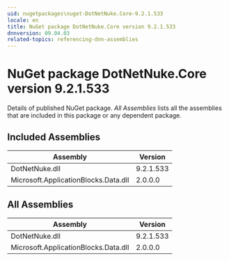 ```yaml
---
uid: nugetpackages\nuget-DotNetNuke.Core-9.2.1.533
locale: en
title: NuGet package DotNetNuke.Core version 9.2.1.533
dnnversion: 09.04.03
related-topics: referencing-dnn-assemblies
---
```


# NuGet package DotNetNuke.Core version 9.2.1.533
Details of published NuGet package.
*All Assemblies* lists all the assemblies that are included in this package or any dependent package.

## Included Assemblies

|Assembly|Version|
|---|---|
|DotNetNuke.dll|9.2.1.533|
|Microsoft.ApplicationBlocks.Data.dll|2.0.0.0|

## All Assemblies

|Assembly|Version|
|---|---|
|DotNetNuke.dll|9.2.1.533|
|Microsoft.ApplicationBlocks.Data.dll|2.0.0.0|


